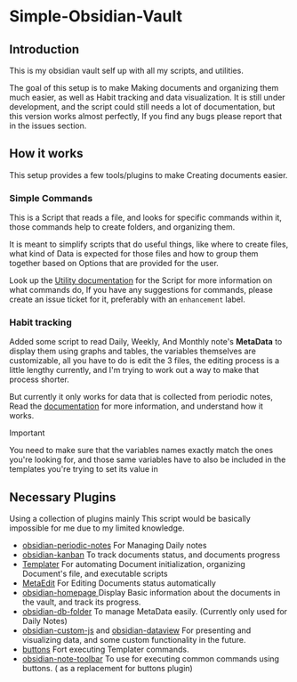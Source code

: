 # Simple-Obsidian-Vault

## Introduction

This is my obsidian vault self up with all my scripts, and utilities. 

The goal of this setup is to make Making documents and organizing them much easier, as well as Habit tracking and data visualization.
It is still under development, and the script could still needs a lot of documentation, but this version works almost perfectly, If you find any bugs please report that in the issues section.


## How it works
This setup provides a few tools/plugins to make Creating documents easier. 

### Simple Commands

This is a Script that reads a file, and looks for specific commands within it, those commands help to create folders, and organizing them.

It is meant to simplify scripts that do useful things, like where to create files, what kind of Data is expected for those files and how to group them together based on Options that are provided for the user.

Look up the [Utility documentation](./99-Templates/Utility%20documentation) for the Script for more information on what commands do, If you have any suggestions for commands, please create an issue ticket for it, preferably with an `enhancement` label.

### Habit tracking

Added some script to read Daily, Weekly, And Monthly note's **MetaData** to display them using graphs and tables, the variables themselves are customizable, all you have to do is edit the 3 files, the editing process is a little lengthy currently, and I'm trying to work out a way to make that process shorter.

But currently it only works for data that is collected from periodic notes, Read the [documentation](./99-Templates/Habit%20Tracking%20Documentation) for more information, and understand how it works.

>[!important] 
> You need to make sure that the variables names exactly match the ones you're looking for, and those same variables have to also be included in the templates you're trying to set its value in 



## Necessary Plugins
Using a collection of plugins mainly
This script would be basically impossible for me due to my limited knowledge.
- [obsidian-periodic-notes](https://github.com/liamcain/obsidian-periodic-notes)
	For Managing Daily notes
- [obsidian-kanban](https://github.com/mgmeyers/obsidian-kanban)
	To track documents status, and documents progress
- [Templater](https://github.com/SilentVoid13/Templater)
	For automating Document initialization, organizing Document's file, and executable scripts
- [MetaEdit](https://github.com/chhoumann/MetaEdit)
	For Editing Documents status automatically
- [obsidian-homepage ](https://github.com/mirnovov/obsidian-homepage)
	Display Basic information about the documents in the vault, and track its progress.
- [obsidian-db-folder](https://github.com/RafaelGB/obsidian-db-folder)
	To manage MetaData easily.  (Currently only used for Daily Notes)
- [obsidian-custom-js](https://github.com/saml-dev/obsidian-custom-js) and [obsidian-dataview](https://github.com/blacksmithgu/obsidian-dataview)
	For presenting and visualizing data, and some custom functionality in the future.
- [buttons](https://github.com/shabegom/buttons)
	Fort executing Templater  commands.
- [obsidian-note-toolbar](https://github.com/chrisgurney/obsidian-note-toolbar)
	To use for executing common commands using buttons. ( as a replacement for buttons plugin)
